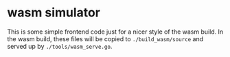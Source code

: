 # wasm simulator

This is some simple frontend code just for a nicer style of the wasm build.  In the wasm build, these files will be copied to `./build_wasm/source` and served up by `./tools/wasm_serve.go`.


